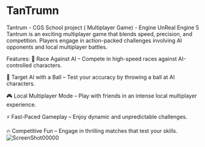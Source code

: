 # TanTrumn
 
Tantrum - CGS School project ( Multiplayer Game) - Engine UnReal Engine 5
Tantrum is an exciting multiplayer game that blends speed, precision, and competition. Players engage in action-packed challenges involving AI opponents and local multiplayer battles.

Features:
🏁 Race Against AI – Compete in high-speed races against AI-controlled characters.

🎯 Target AI with a Ball – Test your accuracy by throwing a ball at AI characters.

🎮 Local Multiplayer Mode – Play with friends in an intense local multiplayer experience.

⚡ Fast-Paced Gameplay – Enjoy dynamic and unpredictable challenges.

🔥 Competitive Fun – Engage in thrilling matches that test your skills.
![ScreenShot00000](https://github.com/user-attachments/assets/0eb87f64-a281-4ace-b083-14b61a61163b)
